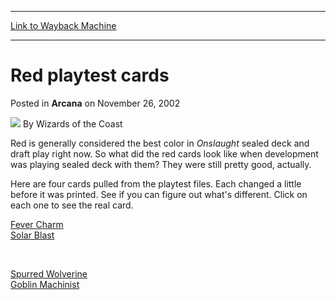
---
[Link to Wayback Machine](https://web.archive.org/web/20220630155922/https://magic.wizards.com/en/articles/archive/red-playtest-cards-2002-11-26)

[_metadata_:author]:- "Wizards of the Coast"
[_metadata_:description]:- "Red is generally considered the best color in Onslaught sealed deck and draft play right now. So what did the red cards look like when development was playing sealed deck with them? They were still pretty good, actually. Here are four cards pulled from the playtest files. Each changed a little before it was printed. See if you can figure out what's different. Click on each one"
[_metadata_:generator]:- "Drupal 7 (http://drupal.org)"
[_metadata_:node]:- "604821"
[_metadata_:publish_date]:- "2002-11-26"
[_metadata_:source]:- "div-main-content"
[_metadata_:title]:- "Red playtest cards"
[_metadata_:wayback_capture_timestamp]:- "2022-06-30 15:59:22"
[_metadata_:wayback_raw_url]:- "https://web.archive.org/web/20220630155922id_/https://magic.wizards.com/en/articles/archive/red-playtest-cards-2002-11-26"
[_metadata_:wayback_url]:- "https://magic.wizards.com/en/articles/archive/red-playtest-cards-2002-11-26"
---


Red playtest cards
==================



 Posted in **Arcana**
 on November 26, 2002 






![](https://media.magic.wizards.com/styles/auth_small/public/images/person/wizards_author.jpg)
By Wizards of the Coast












Red is generally considered the best color in *Onslaught* sealed deck and draft play right now. So what did the red cards look like when development was playing sealed deck with them? They were still pretty good, actually.


Here are four cards pulled from the playtest files. Each changed a little before it was printed. See if you can figure out what's different. Click on each one to see the real card.


[Fever Charm](http://gatherer.wizards.com/Pages/Card/Details.aspx?&name=Fever%2BCharm)  
[Solar Blast](http://gatherer.wizards.com/Pages/Card/Details.aspx?&name=Solar%2BBlast)


 

[Spurred Wolverine](http://gatherer.wizards.com/Pages/Card/Details.aspx?&name=Spurred%2BWolverine)  
[Goblin Machinist](http://gatherer.wizards.com/Pages/Card/Details.aspx?&name=Goblin%2BMachinist)









